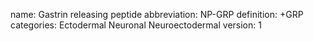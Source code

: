 name: Gastrin releasing peptide
abbreviation: NP-GRP
definition: +GRP
categories: Ectodermal Neuronal Neuroectodermal
version: 1

